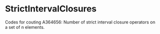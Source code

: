 # StrictIntervalClosures
Codes for couting A364656: Number of strict interval closure operators on a set of n elements. 
